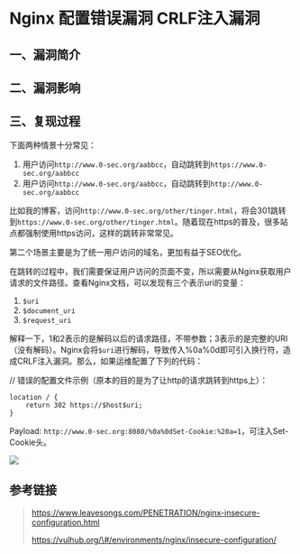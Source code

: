 Nginx 配置错误漏洞 CRLF注入漏洞
===============================

一、漏洞简介
------------

二、漏洞影响
------------

三、复现过程
------------

下面两种情景十分常见：

1.  用户访问`http://www.0-sec.org/aabbcc`，自动跳转到`https://www.0-sec.org/aabbcc`
2.  用户访问`http://www.0-sec.org/aabbcc`，自动跳转到`http://www.0-sec.org/aabbcc`

比如我的博客，访问`http://www.0-sec.org/other/tinger.html`，将会301跳转到`https://www.0-sec.org/other/tinger.html`。随着现在https的普及，很多站点都强制使用https访问，这样的跳转非常常见。

第二个场景主要是为了统一用户访问的域名，更加有益于SEO优化。

在跳转的过程中，我们需要保证用户访问的页面不变，所以需要从Nginx获取用户请求的文件路径。查看Nginx文档，可以发现有三个表示uri的变量：

1.  `$uri`
2.  `$document_uri`
3.  `$request_uri`

解释一下，1和2表示的是解码以后的请求路径，不带参数；3表示的是完整的URI（没有解码）。Nginx会将`$uri`进行解码，导致传入%0a%0d即可引入换行符，造成CRLF注入漏洞。那么，如果运维配置了下列的代码：

// 错误的配置文件示例（原本的目的是为了让http的请求跳转到https上）：

    location / {
        return 302 https://$host$uri;
    }

Payload:
`http://www.0-sec.org:8080/%0a%0dSet-Cookie:%20a=1`，可注入Set-Cookie头。

![](resource/Nginx配置错误漏洞CRLF注入漏洞/media/rId24.png)

参考链接
--------

> https://www.leavesongs.com/PENETRATION/nginx-insecure-configuration.html
>
> https://vulhub.org/\#/environments/nginx/insecure-configuration/
